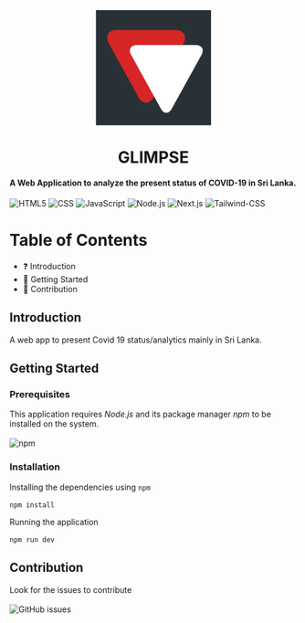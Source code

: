 <p align="center">
  <img src="https://raw.githubusercontent.com/IshankaDSenevirathne/C19SLNextApp/dev/c-19/public/icons/icon-512x512.png" width="40%" align="center" >
</p>
<h1 align="center" style={fill:#d62626}>
GLIMPSE
</h1>
<h4 align="left">
  A Web Application to analyze the present status of COVID-19 in Sri Lanka.
</h4>

![HTML5](https://img.shields.io/badge/-HTML5-333333?style=flat&logo=HTML5)
![CSS](https://img.shields.io/badge/-CSS-333333?style=flat&logo=CSS3&logoColor=1572B6)
![JavaScript](https://img.shields.io/badge/-JavaScript-333333?style=flat&logo=javascript)
![Node.js](https://img.shields.io/badge/-Node.js-333333?style=flat&logo=node.js)
![Next.js](https://img.shields.io/badge/-Next.js-333333?style=flat&logo=Next.js)
![Tailwind-CSS](https://img.shields.io/badge/-Tailwind--CSS-333333?style=flat&logo=Tailwind-CSS&logoColor=38B2AC)
 
# Table of Contents

- :question: Introduction
- :rocket: Getting Started
- :clap: Contribution

## Introduction

A web app to present Covid 19 status/analytics mainly in Sri Lanka.

## Getting Started

### Prerequisites

This application requires _Node.js_ and its package manager _npm_ to be installed on the system.
<br></br>
![npm](https://img.shields.io/npm/v/npm?style=plastic) 

### Installation

Installing the dependencies using `npm`

```node
npm install
```

Running the application

```node
npm run dev
```
## Contribution
Look for the issues to contribute
<br></br>
![GitHub issues](https://img.shields.io/github/issues/SupunHD96/SLCovidApp)
